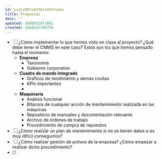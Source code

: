 ```yaml
---
id: yv3jv0bts64fmtx1hhfupnv
title: Preguntas
desc: ''
updated: 1680552971801
created: 1680143706754
---
```


- [ ] ¿Cómo implementar lo que hemos visto en clase al proyecto? ¿Qué debe tener el CMMS en este caso? Estos son los que hemos pensado hasta el momento:
  - **Empresa**
    - Taxonomía
    - Gobierno corporativo
  - **Cuadro de mando integrado**
    - Gráficos de rendimiento y demás cositas
    - KPIs importantes
    - 
  - **Maquinaria**
    - Análisis funcional
    - Bitácora de cualquier acción de mantenimiento realizada en las máquinas
    - Repositorio de manuales y documentación relevante
    - Archivo de órdenes de trabajo
    - Procedimiento de compra de repuestos
- [ ] ¿Cómo realizar un plan de mantenimiento si no se tienen datos o es muy difícil conseguirlos?
- [ ] ¿Cómo realizar gestión de activos de la empresa? ¿Cómo empezar a realizar dicho procedimiento?
- [ ] 
